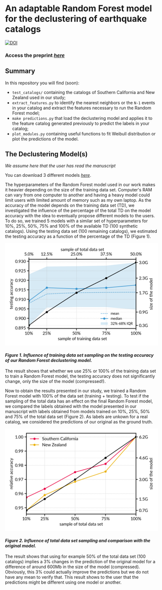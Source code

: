 # An adaptable Random Forest model for the declustering of earthquake catalogs
[![DOI](https://zenodo.org/badge/DOI/10.5281/zenodo.5838353.svg)](https://doi.org/10.5281/zenodo.5838353)
### Access the preprint *[here](https://www.essoar.org/doi/10.1002/essoar.10508001.1)*

## Summary
In this repository you will find (soon):
 - ``` test_catalogs/ ``` containing the catalogs of Southern California and New Zealand used in our study;
 - ``` extract_features.py ``` to identify the nearest neighbors or the ```N-1``` events in your catalog and extract the features necessary to run the Random Forest model;
 - ``` make predictions.py ``` that load the declustering model and applies it to the feature catalog generated previously to predict the labels in your catalog;
 - ``` plot_modules.py ``` containing useful functions to fit Weibull distribution or plot the predictions of the model.

## The Declustering Model(s)

*We assume here that the user has read the manuscript*

You can download 3 different models *[here](https://zenodo.org/record/5557562)*.

The hyperparameters of the Random Forest model used in our work makes it heavier depending on the size of the training data set. Computer's RAM can vary from one computer to another and having a heavy model could limit users with limited amount of memory such as my own laptop.
As the accuracy of the model depends on the training data set (TD), we investigated the influence of the percentage of the total TD on the model accuracy with the idea to eventually propose different models to the users. To do so, we trained 5 models with a similar set of hyperparameters for 10%, 25%, 50%, 75% and 100% of the available TD (100 synthetic catalogs).
Using the testing data set (100 remaining catalogs), we estimated the testing accuracy as a function of the percentage of the TD (Figure 1).

![This Figure 1!](figures/acc_per_training.png)
#### *Figure 1. Influence of training data set sampling on the testing accuracy of our Random Forest declustering model.*

The result shows that whether we use 25% or 100% of the training data set to train a Random Forest model, the testing accuracy does not significantly change, only the size of the model (compressed!).

Now to obtain the results presented in our study, we trained a Random Forest model with 100% of the data set (training + testing).
To test if the sampling of the total data has an effect on the final Random Forest model, we compared the labels obtained with the model presented in our manuscript with labels obtained from models trained on 10%, 25%, 50% and 75% of the total data set (Figure 2). As labels are unkown for a real catalog, we considered the predictions of our original as the ground truth.

![This Figure 2!](figures/irl_acc_models.png)
#### *Figure 2. Influence of total data set sampling and comparison with the original model.*

The result shows that using for example 50% of the total data set (100 catalogs) implies a 3% changes in the prediction of the original model for a difference of around 600Mb in the size of the model (compressed). Obviously, this 3% could actually improve the predictions but we do not have any mean to verify that. This result shows to the user that the predictions might be different using one model or another.
